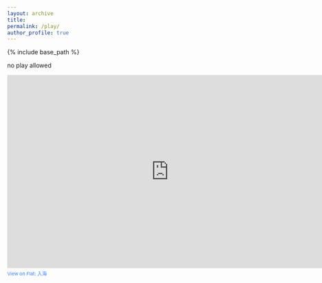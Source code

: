 ```yaml
---
layout: archive
title:
permalink: /play/
author_profile: true
---
```


{% include base_path %}

no play allowed

<iframe src="https://flat.io/embed/649af3ef86c84b8c86396a6d?_l=true&sharingKey=d183d7ba07ad030817bc1dae4489747cde169a0039d7615904cd0d34f3ac9c97ef3eb4132e6231eb4f8567fabc9452ed50a3002bf0610cc47a285eca991ce8f0" height="450" width="750" frameBorder="0" allowfullscreen allow="autoplay; midi"></iframe><div style="font-size: 11px; color: #3981FF;line-break: anywhere;word-break: normal;overflow: hidden;white-space: nowrap;text-overflow: ellipsis; font-family: Inter, Helvetica Neue, Helvetica, Arial, sans-serif,sans-serif;margin-top: 4px">View on <a href="https://flat.io" target="_blank" style="color: #3981FF; text-decoration: none;" title="Music notation software">Flat</a>: <a href="https://flat.io/score/649af3ef86c84b8c86396a6d?sharingKey=d183d7ba07ad030817bc1dae4489747cde169a0039d7615904cd0d34f3ac9c97ef3eb4132e6231eb4f8567fabc9452ed50a3002bf0610cc47a285eca991ce8f0" target="_blank" style="color: #3981FF; text-decoration: none;">入海</a></div>
